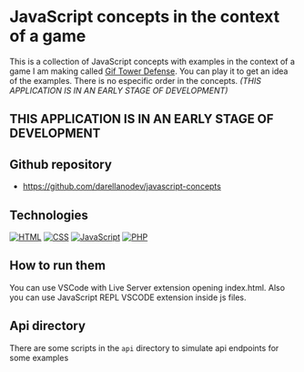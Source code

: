 # JavaScript concepts in the context of a game

This is a collection of JavaScript concepts with examples in the context of a game I am making called [Gif Tower Defense](https://github.com/darellanodev/gif-tower-defense). You can play it to get an idea of the examples. There is no especific order in the concepts. _(THIS APPLICATION IS IN AN EARLY STAGE OF DEVELOPMENT)_

## THIS APPLICATION IS IN AN EARLY STAGE OF DEVELOPMENT

## Github repository

- <https://github.com/darellanodev/javascript-concepts>

## Technologies

[![HTML](https://img.shields.io/badge/HTML-E34F26?style=flat&logo=html5&logoColor=white)](https://developer.mozilla.org/en-US/docs/Web/HTML)
[![CSS](https://img.shields.io/badge/CSS-1572B6?style=flat&logo=css3&logoColor=white)](https://developer.mozilla.org/en-US/docs/Web/CSS)
[![JavaScript](https://img.shields.io/badge/JavaScript-F7DF1E?style=flat&logo=javascript&logoColor=black)](https://developer.mozilla.org/en-US/docs/Web/JavaScript)
[![PHP](https://img.shields.io/badge/PHP-777BB4?style=flat&logo=php&logoColor=white)](https://www.php.net)

## How to run them

You can use VSCode with Live Server extension opening index.html. Also you can use JavaScript REPL VSCODE extension inside js files.

## Api directory

There are some scripts in the `api` directory to simulate api endpoints for some examples

